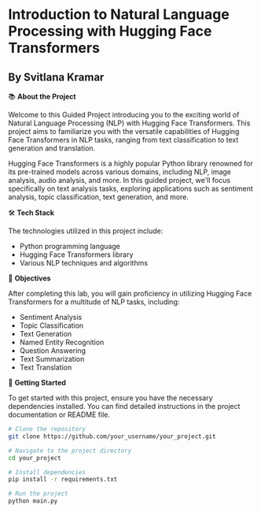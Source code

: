 # Introduction to Natural Language Processing with Hugging Face Transformers
## By Svitlana Kramar

📚 **About the Project**

Welcome to this Guided Project introducing you to the exciting world of Natural Language Processing (NLP) with Hugging Face Transformers. This project aims to familiarize you with the versatile capabilities of Hugging Face Transformers in NLP tasks, ranging from text classification to text generation and translation.

Hugging Face Transformers is a highly popular Python library renowned for its pre-trained models across various domains, including NLP, image analysis, audio analysis, and more. In this guided project, we'll focus specifically on text analysis tasks, exploring applications such as sentiment analysis, topic classification, text generation, and more.

🛠️ **Tech Stack**

The technologies utilized in this project include:
- Python programming language
- Hugging Face Transformers library
- Various NLP techniques and algorithms

🎯 **Objectives**

After completing this lab, you will gain proficiency in utilizing Hugging Face Transformers for a multitude of NLP tasks, including:
- Sentiment Analysis
- Topic Classification
- Text Generation
- Named Entity Recognition
- Question Answering
- Text Summarization
- Text Translation

🚀 **Getting Started**

To get started with this project, ensure you have the necessary dependencies installed. You can find detailed instructions in the project documentation or README file.

```bash
# Clone the repository
git clone https://github.com/your_username/your_project.git

# Navigate to the project directory
cd your_project

# Install dependencies
pip install -r requirements.txt

# Run the project
python main.py
